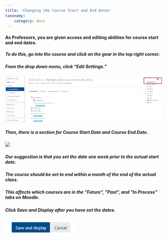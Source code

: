 ```yaml
---
title: 'Changing the Course Start and End Dates'
taxonomy:
    category: docs
---
```

#### As Professors, you are given access and editing abilities for course start and end dates.
##### To do this, go into the course and click on the gear in the top right corner.
##### From the drop down menu, click "Edit Settings."

![](start-end.png)

##### Then, there is a section for Course Start Date and Course End Date.

![](start-end-time.png)

##### Our suggestion is that you set the date one week prior to the actual start date.
##### The course should be set to end within a month of the end of the actual class.
##### This affects which courses are in the "Future", "Past", and "In Process" tabs on Moodle.

##### Click Save and Display after you have set the dates.

![](start-end-Save.png)
